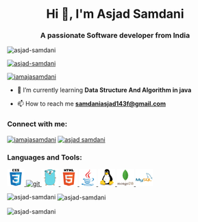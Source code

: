 <h1 align="center">Hi 👋, I'm Asjad Samdani</h1>
<h3 align="center">A passionate Software developer from India</h3>
<!-- (img align="right" alt="Coding" width="400" src="https://cdn.dribbble.com/users/116207...") -->

<p align="left"> <img src="https://komarev.com/ghpvc/?username=asjad-samdani&label=Profile%20views&color=0e75b6&style=flat" alt="asjad-samdani" /> </p>

<p align="left"> <a href="https://github.com/ryo-ma/github-profile-trophy"><img src="https://github-profile-trophy.vercel.app/?username=asjad-samdani" alt="asjad-samdani" /></a> </p>

<p align="left"> <a href="https://twitter.com/iamajasamdani" target="blank"><img src="https://img.shields.io/twitter/follow/iamajasamdani?logo=twitter&style=for-the-badge" alt="iamajasamdani" /></a> </p>

- 🌱 I’m currently learning **Data Structure And Algorithm in java**

- 📫 How to reach me **samdaniasjad143f@gmail.com**

<h3 align="left">Connect with me:</h3>
<p align="left">
<a href="https://twitter.com/iamajasamdani" target="blank"><img align="center" src="https://raw.githubusercontent.com/rahuldkjain/github-profile-readme-generator/master/src/images/icons/Social/twitter.svg" alt="iamajasamdani" height="30" width="40" /></a>
<a href="https://www.leetcode.com/asjad samdani" target="blank"><img align="center" src="https://raw.githubusercontent.com/rahuldkjain/github-profile-readme-generator/master/src/images/icons/Social/leet-code.svg" alt="asjad samdani" height="30" width="40" /></a>
</p>

<h3 align="left">Languages and Tools:</h3>
<p align="left"> <a href="https://www.w3schools.com/css/" target="_blank" rel="noreferrer"> <img src="https://raw.githubusercontent.com/devicons/devicon/master/icons/css3/css3-original-wordmark.svg" alt="css3" width="40" height="40"/> </a> <a href="https://git-scm.com/" target="_blank" rel="noreferrer"> <img src="https://www.vectorlogo.zone/logos/git-scm/git-scm-icon.svg" alt="git" width="40" height="40"/> </a> <a href="https://golang.org" target="_blank" rel="noreferrer"> <img src="https://raw.githubusercontent.com/devicons/devicon/master/icons/go/go-original.svg" alt="go" width="40" height="40"/> </a> <a href="https://www.w3.org/html/" target="_blank" rel="noreferrer"> <img src="https://raw.githubusercontent.com/devicons/devicon/master/icons/html5/html5-original-wordmark.svg" alt="html5" width="40" height="40"/> </a> <a href="https://www.java.com" target="_blank" rel="noreferrer"> <img src="https://raw.githubusercontent.com/devicons/devicon/master/icons/java/java-original.svg" alt="java" width="40" height="40"/> </a> <a href="https://www.linux.org/" target="_blank" rel="noreferrer"> <img src="https://raw.githubusercontent.com/devicons/devicon/master/icons/linux/linux-original.svg" alt="linux" width="40" height="40"/> </a> <a href="https://www.mongodb.com/" target="_blank" rel="noreferrer"> <img src="https://raw.githubusercontent.com/devicons/devicon/master/icons/mongodb/mongodb-original-wordmark.svg" alt="mongodb" width="40" height="40"/> </a> <a href="https://www.mysql.com/" target="_blank" rel="noreferrer"> <img src="https://raw.githubusercontent.com/devicons/devicon/master/icons/mysql/mysql-original-wordmark.svg" alt="mysql" width="40" height="40"/> </a> </p>

<p><img align="left" src="https://github-readme-stats.vercel.app/api/top-langs?username=asjad-samdani&show_icons=true&locale=en&layout=compact" alt="asjad-samdani" /></p>

<p>&nbsp;<img align="center" src="https://github-readme-stats.vercel.app/api?username=asjad-samdani&show_icons=true&locale=en" alt="asjad-samdani" /></p>

<p><img align="center" src="https://github-readme-streak-stats.herokuapp.com/?user=asjad-samdani&" alt="asjad-samdani" /></p>

